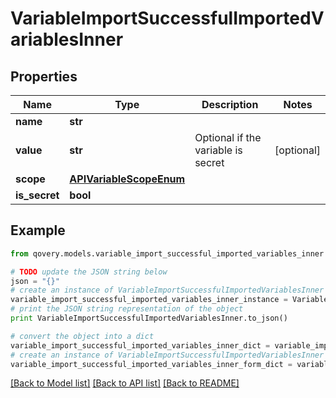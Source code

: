 # VariableImportSuccessfulImportedVariablesInner


## Properties
Name | Type | Description | Notes
------------ | ------------- | ------------- | -------------
**name** | **str** |  | 
**value** | **str** | Optional if the variable is secret | [optional] 
**scope** | [**APIVariableScopeEnum**](APIVariableScopeEnum.md) |  | 
**is_secret** | **bool** |  | 

## Example

```python
from qovery.models.variable_import_successful_imported_variables_inner import VariableImportSuccessfulImportedVariablesInner

# TODO update the JSON string below
json = "{}"
# create an instance of VariableImportSuccessfulImportedVariablesInner from a JSON string
variable_import_successful_imported_variables_inner_instance = VariableImportSuccessfulImportedVariablesInner.from_json(json)
# print the JSON string representation of the object
print VariableImportSuccessfulImportedVariablesInner.to_json()

# convert the object into a dict
variable_import_successful_imported_variables_inner_dict = variable_import_successful_imported_variables_inner_instance.to_dict()
# create an instance of VariableImportSuccessfulImportedVariablesInner from a dict
variable_import_successful_imported_variables_inner_form_dict = variable_import_successful_imported_variables_inner.from_dict(variable_import_successful_imported_variables_inner_dict)
```
[[Back to Model list]](../README.md#documentation-for-models) [[Back to API list]](../README.md#documentation-for-api-endpoints) [[Back to README]](../README.md)


